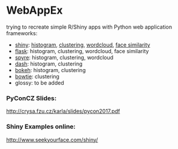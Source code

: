 # WebAppEx

trying to recreate simple R/Shiny apps with Python web application frameworks:

* [shiny](/shiny): [histogram](http://www.seekyourface.com/shiny/histogram/), [clustering](http://www.seekyourface.com/shiny/cluster/), [wordcloud](http://www.seekyourface.com/shiny/wordcloud/), [face similarity](http://www.seekyourface.com/shiny/simface/)
* [flask](/flask): histogram, clustering, wordcloud, face similarity
* [spyre](/spyre): histogram, clustering, wordcloud
* [dash](/dash):   histogram, clustering
* [bokeh](/bokeh): histogram, clustering
* [bowtie](/bowtie): clustering
* glossy: to be added

### PyConCZ Slides:

http://crysa.fzu.cz/karla/slides/pycon2017.pdf

### Shiny Examples online:

http://www.seekyourface.com/shiny/


